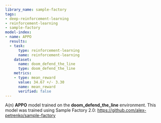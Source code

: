 ```yaml
---
library_name: sample-factory
tags:
- deep-reinforcement-learning
- reinforcement-learning
- sample-factory
model-index:
- name: APPO
  results:
  - task:
      type: reinforcement-learning
      name: reinforcement-learning
    dataset:
      name: doom_defend_the_line
      type: doom_defend_the_line
    metrics:
    - type: mean_reward
      value: 34.67 +/- 3.30
      name: mean_reward
      verified: false
---
```


A(n) **APPO** model trained on the **doom_defend_the_line** environment.
This model was trained using Sample Factory 2.0: https://github.com/alex-petrenko/sample-factory
    